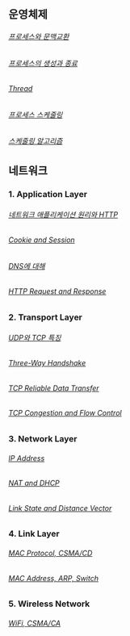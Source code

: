 ## 운영체제

###### [프로세스와 문맥교환](https://github.com/tiktakz/Computer_Science/blob/main/Operating%20System/%ED%94%84%EB%A1%9C%EC%84%B8%EC%8A%A4%EC%99%80%20%EB%AC%B8%EB%A7%A5%EA%B5%90%ED%99%98.md)
###### [프로세스의 생성과 종료](https://github.com/tiktakz/TIL/blob/main/Operating%20System/%ED%94%84%EB%A1%9C%EC%84%B8%EC%8A%A4%EC%9D%98%20%EC%83%9D%EC%84%B1%EA%B3%BC%20%EC%A2%85%EB%A3%8C.md)
###### [Thread](https://github.com/tiktakz/TIL/blob/main/Operating%20System/%EC%8A%A4%EB%A0%88%EB%93%9C.md)
###### [프로세스 스케줄링](https://github.com/tiktakz/TIL/blob/main/Operating%20System/%ED%94%84%EB%A1%9C%EC%84%B8%EC%8A%A4%20%EC%8A%A4%EC%BC%80%EC%A4%84%EB%A7%81.md)
###### [스케줄링 알고리즘](https://github.com/tiktakz/TIL/blob/main/Operating%20System/%ED%94%84%EB%A1%9C%EC%84%B8%EC%8A%A4%20%EC%8A%A4%EC%BC%80%EC%A4%84%EB%A7%81.md)





## 네트워크

### 1. Application Layer
###### [네트워크 애플리케이션 원리와 HTTP](https://github.com/tiktakz/TIL/blob/main/Network/1.Application%20Layer/Network%20Application%20%26%20HTTP.md)
###### [Cookie and Session](https://github.com/tiktakz/TIL/blob/main/Network/1.Application%20Layer/Cookie%20%26%20Session.md)
###### [DNS에 대해](https://github.com/tiktakz/TIL/blob/main/Network/1.Application%20Layer/DNS.md)
###### [HTTP Request and Response](https://github.com/tiktakz/TIL/blob/main/Network/1.Application%20Layer/HTTP%20Request%20%26%20Response.md)

### 2. Transport Layer
###### [UDP와 TCP 특징](https://github.com/tiktakz/TIL/blob/main/Network/2.Transport%20Layer/UDP%20%26%20TCP.md)
###### [Three-Way Handshake](https://github.com/tiktakz/TIL/blob/main/Network/2.Transport%20Layer/3%20Way%20HandShake.md)
###### [TCP Reliable Data Transfer](https://github.com/tiktakz/TIL/blob/main/Network/2.Transport%20Layer/TCP_Reliable%20Data%20Transfer.md)
###### [TCP Congestion and Flow Control](https://github.com/tiktakz/TIL/blob/main/Network/2.Transport%20Layer/TCP_Congestion%20%26%20Flow%20Control.md)

### 3. Network Layer
###### [IP Address](https://github.com/tiktakz/TIL/blob/main/Network/3.Network%20Layer/IP%20Address.md)
###### [NAT and DHCP](https://github.com/tiktakz/TIL/blob/main/Network/3.Network%20Layer/NAT%20%26%20DHCP.md)
###### [Link State and Distance Vector](https://github.com/tiktakz/TIL/blob/main/Network/3.Network%20Layer/Link%20State%20%26%20Distance%20Vector.md)

### 4. Link Layer
###### [MAC Protocol, CSMA/CD](https://github.com/tiktakz/TIL/blob/main/Network/4.Link%20Layer/MAC%20Protocol.md)
###### [MAC Address, ARP, Switch]([https://developerkim.tistory.com/56](https://github.com/tiktakz/TIL/blob/main/Network/4.Link%20Layer/MAC%20Address%2C%20ARP))

### 5. Wireless Network
###### [WiFi, CSMA/CA](https://github.com/tiktakz/TIL/blob/main/Network/WiFi(802.11).md)
